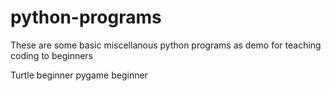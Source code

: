 # python-programs

These are some basic miscellanous python programs as demo for teaching coding to beginners

Turtle beginner
pygame beginner
